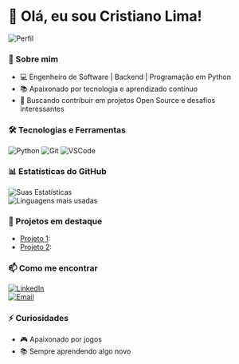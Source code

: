 # 👋 Olá, eu sou Cristiano Lima!

![Perfil](https://github.com/CrisPhyton/CrisPhyton/blob/main/Imagem%20do%20WhatsApp%20de%202025-02-06%20%C3%A0(s)%2007.28.44_36a7a8fc.jpg)

### 🚀 Sobre mim  
- 💻 Engenheiro de Software | Backend | Programação em Python  
- 📚 Apaixonado por tecnologia e aprendizado contínuo  
- 🎯 Buscando contribuir em projetos Open Source e desafios interessantes  

### 🛠️ Tecnologias e Ferramentas  
![Python](https://img.shields.io/badge/-Python-3776AB?style=flat-square&logo=Python&logoColor=white)
![Git](https://img.shields.io/badge/-Git-F05032?style=flat-square&logo=git&logoColor=white)
![VSCode](https://img.shields.io/badge/-VSCode-007ACC?style=flat-square&logo=visual-studio-code&logoColor=white)

### 📊 Estatísticas do GitHub  
![Suas Estatísticas](https://github-readme-stats.vercel.app/api?username=CrisPhyton&show_icons=true&theme=radical)  
![Linguagens mais usadas](https://github-readme-stats.vercel.app/api/top-langs/?username=CrisPhyton&layout=compact&theme=radical)

### 🚧 Projetos em destaque  
- [Projeto 1](https://github.com/CrisPhyton/projeto1):  
- [Projeto 2](https://github.com/CrisPhyton/projeto2):   

### 📫 Como me encontrar  
[![LinkedIn](https://img.shields.io/badge/-LinkedIn-0077B5?style=flat-square&logo=LinkedIn&logoColor=white)](https://www.linkedin.com/in/cristiano-lima-de-souza-575a74199)  
[![Email](https://img.shields.io/badge/-Email-D14836?style=flat-square&logo=Gmail&logoColor=white)](mailto:neuralcriativo@gmail.com)  

### ⚡ Curiosidades  
- 🎮 Apaixonado por jogos  
- 📚 Sempre aprendendo algo novo  
